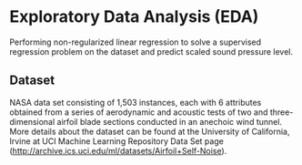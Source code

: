 # Exploratory Data Analysis (EDA)
Performing non-regularized linear regression to solve a supervised regression problem on the dataset and
predict scaled sound pressure level.

## Dataset
NASA data set consisting of 1,503 instances, each with 6 attributes obtained from a series of aerodynamic and 
acoustic tests of two and three-dimensional airfoil blade sections conducted in an anechoic wind tunnel.
More details about the dataset can be found at the University of California, Irvine at UCI Machine Learning Repository Data Set page
(http://archive.ics.uci.edu/ml/datasets/Airfoil+Self-Noise).

